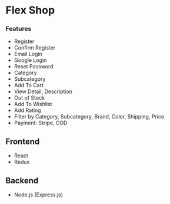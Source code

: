 # Flex Shop


### Features
- Register
- Confirm Register
- Email Login
- Google Login
- Reset Password
- Category
- Subcategory
- Add To Cart
- View Detail, Description
- Out of Stock
- Add To Wishlist
- Add Rating
- Filter by Category, Subcategory, Brand, Color, Shipping, Price
- Payment: Stripe, COD 


## Frontend
- React
- Redux


## Backend
- Node.js (Express.js)